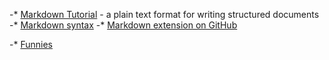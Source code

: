 -* [Markdown Tutorial](http://commonmark.org/help/tutorial/) - a plain text format for writing structured documents
-* [Markdown syntax](https://github.com/nikolaAV/Storehouse-Of-Knowledge/blob/master/cheat_sheets/markdown_syntax.md)
-* [Markdown extension on GitHub](https://help.github.com/articles/basic-writing-and-formatting-syntax/)

-* [Funnies](https://github.com/nikolaAV/Storehouse-Of-Knowledge/blob/master/miscellaneous/funnies/README.md)
